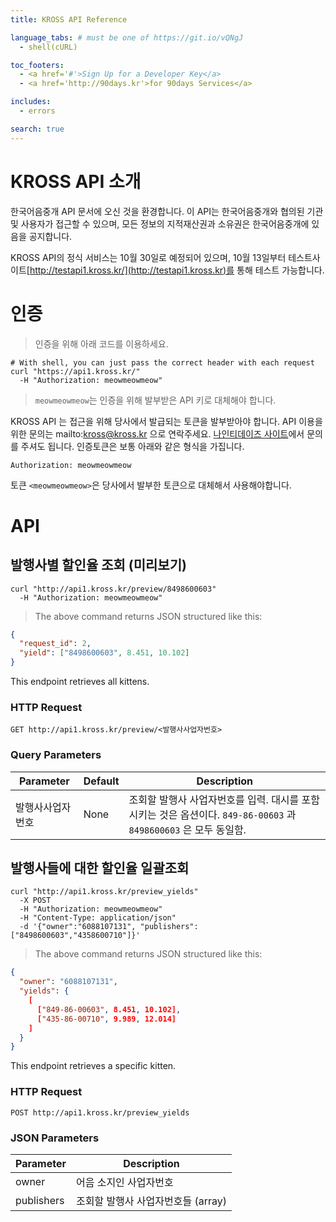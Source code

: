 ```yaml
---
title: KROSS API Reference

language_tabs: # must be one of https://git.io/vQNgJ
  - shell(cURL)

toc_footers:
  - <a href='#'>Sign Up for a Developer Key</a>
  - <a href='http://90days.kr'>for 90days Services</a>

includes:
  - errors

search: true
---
```


# KROSS API 소개

한국어음중개 API 문서에 오신 것을 환경합니다. 이 API는 한국어음중개와 협의된 기관 및 사용자가 접근할 수 있으며, 모든 정보의 지적재산권과 소유권은 한국어음중개에 있음을 공지합니다.

KROSS API의 정식 서비스는 10월 30일로 예정되어 있으며, 10월 13일부터 테스트사이트[http://testapi1.kross.kr/](http://testapi1.kross.kr)를 통해 테스트 가능합니다.

# 인증

> 인증을 위해 아래 코드를 이용하세요.

```shell
# With shell, you can just pass the correct header with each request
curl "https://api1.kross.kr/"
  -H "Authorization: meowmeowmeow"
```

> `meowmeowmeow`는 인증을 위해 발부받은 API 키로 대체해야 합니다.

KROSS API 는 접근을 위해 당사에서 발급되는 토큰을 발부받아야 합니다. API 이용을 위한 문의는 mailto:kross@kross.kr 으로 연락주세요. [나인티데이즈 사이트](http://90days.kr/)에서 문의를 주셔도 됩니다.
인증토큰은 보통 아래와 같은 형식을 가집니다.

`Authorization: meowmeowmeow`

<aside class="warning">
토큰 <code>&lt;meowmeowmeow&gt;</code>은 당사에서 발부한 토큰으로 대체해서 사용해야합니다. 
</aside>

# API

## 발행사별 할인율 조회 (미리보기)

```shell
curl "http://api1.kross.kr/preview/8498600603"
  -H "Authorization: meowmeowmeow"
```

> The above command returns JSON structured like this:

```json
{
  "request_id": 2,
  "yield": ["8498600603", 8.451, 10.102]
}
```

This endpoint retrieves all kittens.

### HTTP Request

`GET http://api1.kross.kr/preview/<발행사사업자번호>`

### Query Parameters

Parameter | Default | Description
--------- | ------- | -----------
발행사사업자번호 | None | 조회할 발행사 사업자번호를 입력. 대시를 포함시키는 것은 옵션이다. `849-86-00603` 과 `8498600603` 은 모두 동일함.


## 발행사들에 대한 할인율 일괄조회

```shell
curl "http://api1.kross.kr/preview_yields"
  -X POST
  -H "Authorization: meowmeowmeow"
  -H "Content-Type: application/json"
  -d '{"owner":"6088107131", "publishers":["8498600603","4358600710"]}'
```

> The above command returns JSON structured like this:

```json
{
  "owner": "6088107131",
  "yields": {
    [
      ["849-86-00603", 8.451, 10.102],
      ["435-86-00710", 9.989, 12.014]
    ]
  }
}
```

This endpoint retrieves a specific kitten.


### HTTP Request

`POST http://api1.kross.kr/preview_yields`

### JSON Parameters

Parameter | Description
--------- | -----------
owner | 어음 소지인 사업자번호
publishers | 조회할 발행사 사업자번호들 (array)


